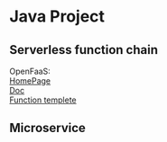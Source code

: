# Java Project

## Serverless function chain

OpenFaaS:<br>
[HomePage](https://www.openfaas.com/)<br>
[Doc](https://docs.openfaas.com/)<br>
[Function templete](https://docs.openfaas.com/cli/templates/)
## Microservice
